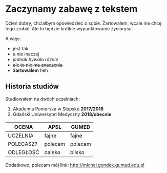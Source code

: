 # Zaczynamy zabawę z tekstem

Dzień dobry, chciałbym opowiedzieć o sobie.
Żartowałem, wcale nie chcę tego zrobić. Ale to będzie krótkie wypunktowanie życiorysu.

A więc:
- jest tak
- a nie inaczej
- _jednak bywało różnie_
- ~~ale to nie ma znaczenia~~
- **żartowałem** heh

## Historia studiów

Studiowałem na dwóch uczelniach:
1. Akademia Pomorska w Słupsku **2017/2018**
2. Gdański Uniwersytet Medyczny **2018/obecnie**

|OCENA|APSL|GUMED|
|---|---|---|
|UCZELNIA|fajne|fajne|
|POLECASZ?|polecam|polecam|
|ODLEGŁOŚĆ|daleko|blisko|

Dodatkowo, polecam mój link:
<http://michal.gondek.gumed.edu.pl>
